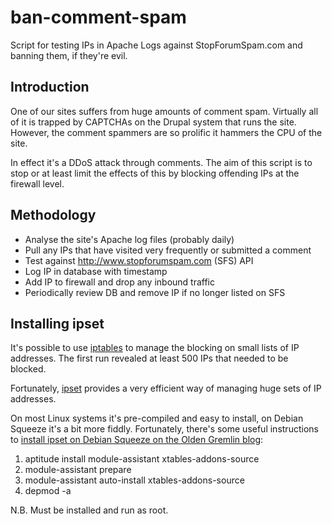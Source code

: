 # ban-comment-spam

Script for testing IPs in Apache Logs against StopForumSpam.com and banning
them, if they're evil.

## Introduction

One of our sites suffers from huge amounts of comment spam. Virtually all of it
is trapped by CAPTCHAs on the Drupal system that runs the site. However, the
comment spammers are so prolific it hammers the CPU of the site.

In effect it's a DDoS attack through comments. The aim of this script is to
stop or at least limit the effects of this by blocking offending IPs at the
firewall level.

## Methodology

+ Analyse the site's Apache log files (probably daily)
+ Pull any IPs that have visited very frequently or submitted a comment
+ Test against http://www.stopforumspam.com (SFS) API
+ Log IP in database with timestamp
+ Add IP to firewall and drop any inbound traffic
+ Periodically review DB and remove IP if no longer listed on SFS 

## Installing ipset

It's possible to use [iptables](http://ipset.netfilter.org/iptables.man.html)
to manage the blocking on small lists of IP addresses. The first run revealed
at least 500 IPs that needed to be blocked.

Fortunately, [ipset](http://ipset.netfilter.org/) provides a very efficient
way of managing huge sets of IP addresses.

On most Linux systems it's pre-compiled and easy to install, on Debian Squeeze
it's a bit more fiddly. Fortunately, there's some useful instructions to
[install ipset on Debian Squeeze on the Olden Gremlin blog](http://oldengremlin.blogspot.co.uk/2010/12/debian-squeeze-ipset-tarpit-2632.html):

1. aptitude install module-assistant xtables-addons-source
1. module-assistant prepare
1. module-assistant auto-install xtables-addons-source
1. depmod -a

N.B. Must be installed and run as root. 

 